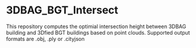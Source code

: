 # 3DBAG_BGT_Intersect
This repository computes the optimial intersection height between 3DBAG building and 3Dfied BGT buildings based on point clouds. Supported output formats are .obj, .ply or .cityjson  
